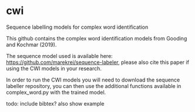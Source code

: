 # cwi
Sequence labelling models for complex word identification

This github contains the complex word identification models from Gooding and Kochmar (2019).

The sequence model used is available here: https://github.com/marekrei/sequence-labeler, please also cite this paper if using the CWI models in your research. 

In order to run the CWI models you will need to download the sequence labeller repository, you can then use the additional functions available in complex_word.py with the trained model. 



todo:
include bibtex?
also show example
